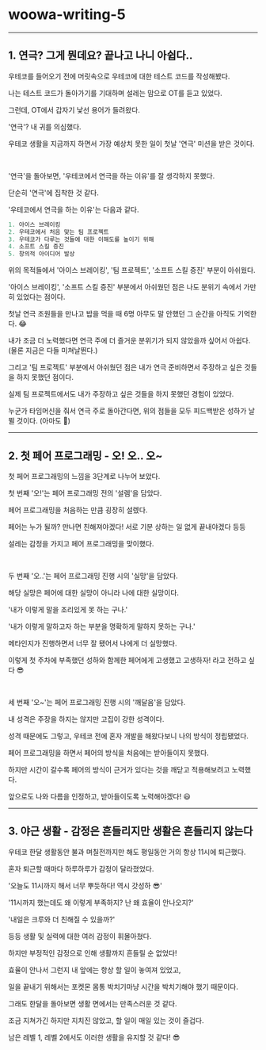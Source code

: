 # woowa-writing-5

---
## 1. 연극? 그게 뭔데요? 끝나고 나니 아쉽다..

우테코를 들어오기 전에 머릿속으로 우테코에 대한 테스트 코드를 작성해봤다.

나는 테스트 코드가 돌아가기를 기대하며 설레는 맘으로 OT를 듣고 있었다.

그런데, OT에서 갑자기 낯선 용어가 들려왔다.

'연극'? 내 귀를 의심했다.

우테코 생활을 지금까지 하면서 가장 예상치 못한 일이 첫날 '연극' 미션을 받은 것이다.

<br>

'연극'을 돌아보면, '우테코에서 연극을 하는 이유'를 잘 생각하지 못했다.

단순히 '연극'에 집착한 것 같다.

'우테코에서 연극을 하는 이유'는 다음과 같다.
```java
1. 아이스 브레이킹
2. 우테코에서 처음 맞는 팀 프로젝트
3. 우테코가 다루는 것들에 대한 이해도를 높이기 위해
4. 소프트 스킬 증진
5. 창의적 아이디어 발상
```

위의 목적들에서 '아이스 브레이킹', '팀 프로젝트', '소프트 스킬 증진' 부분이 아쉬웠다.

'아이스 브레이킹', '소프트 스킬 증진' 부분에서 아쉬웠던 점은 나도 분위기 속에서 가만히 있었다는 점이다.

첫날 연극 조원들을 만나고 밥을 먹을 때 6명 아무도 말 안했던 그 순간을 아직도 기억한다. 😂

내가 조금 더 노력했다면 연극 주에 더 즐거운 분위기가 되지 않았을까 싶어서 아쉽다. (물론 지금은 다들 미쳐날뛴다.)

그리고 '팀 프로젝트' 부분에서 아쉬웠던 점은 내가 연극 준비하면서 주장하고 싶은 것들을 하지 못했던 점이다.

실제 팀 프로젝트에서도 내가 주장하고 싶은 것들을 하지 못했던 경험이 있었다.

누군가 타임머신을 줘서 연극 주로 돌아간다면, 위의 점들을 모두 피드백받은 성하가 날뛸 것이다. (아마도 🥳)

---

## 2. 첫 페어 프로그래밍 - 오! 오.. 오~

첫 페어 프로그래밍의 느낌을 3단계로 나누어 보았다.

첫 번째 '오!'는 페어 프로그래밍 전의 '설렘'을 담았다.

페어 프로그래밍을 처음하는 만큼 굉장히 설렜다.

페어는 누가 될까? 만나면 친해져야겠다! 서로 기분 상하는 일 없게 끝내야겠다 등등

설레는 감정을 가지고 페어 프로그래밍을 맞이했다.

<br>

두 번째 '오..'는 페어 프로그래밍 진행 시의 '실망'을 담았다.

해당 실망은 페어에 대한 실망이 아니라 나에 대한 실망이다.

'내가 이렇게 말을 조리있게 못 하는 구나.'

'내가 이렇게 말하고자 하는 부분을 명확하게 말하지 못하는 구나.'

메타인지가 진행하면서 너무 잘 됐어서 나에게 더 실망했다.

이렇게 첫 주차에 부족했던 성하와 함께한 페어에게 고생했고 고생하자! 라고 전하고 싶다 😎

<br>

세 번째 '오~'는 페어 프로그래밍 진행 시의 '깨달음'을 담았다.

내 성격은 주장을 하지는 않지만 고집이 강한 성격이다.

성격 때문에도 그렇고, 우테코 전에 혼자 개발을 해왔다보니 나의 방식이 정립됐었다.

페어 프로그래밍을 하면서 페어의 방식을 처음에는 받아들이지 못했다.

하지만 시간이 갈수록 페어의 방식이 근거가 있다는 것을 깨닫고 적용해보려고 노력했다.

앞으로도 나와 다름을 인정하고, 받아들이도록 노력해야겠다! 😃

---

## 3. 야근 생활 - 감정은 흔들리지만 생활은 흔들리지 않는다

우테코 한달 생활동안 불과 며칠전까지만 해도 평일동안 거의 항상 11시에 퇴근했다.

혼자 퇴근할 때마다 하루하루가 감정이 달라졌었다.

'오늘도 11시까지 해서 너무 뿌듯하다! 역시 갓성하 😎'

'11시까지 했는데도 왜 이렇게 부족하지? 난 왜 효율이 안나오지?'

'내일은 크루와 더 친해질 수 있을까?'

등등 생활 및 실력에 대한 여러 감정이 휘몰아쳤다.

하지만 부정적인 감정으로 인해 생활까지 흔들릴 순 없었다!

효율이 안나서 그런지 내 앞에는 항상 할 일이 놓여져 있었고,

일을 끝내기 위해서는 포켓몬 몸통 박치기마냥 시간을 박치기해야 했기 때문이다.

그래도 한달을 돌아보면 생활 면에서는 만족스러운 것 같다.

조금 지쳐가긴 하지만 지치진 않았고, 할 일이 매일 있는 것이 즐겁다.

남은 레벨 1, 레벨 2에서도 이러한 생활을 유지할 것 같다! 😎
